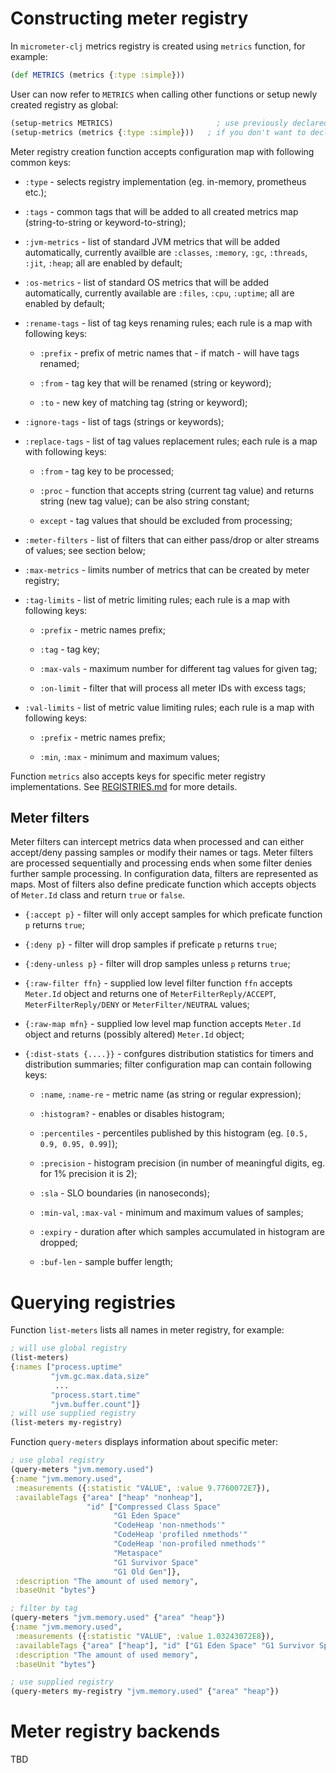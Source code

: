 # Constructing meter registry

In `micrometer-clj` metrics registry is created using `metrics` function, for example:

```clojure
(def METRICS (metrics {:type :simple}))
```

User can now refer to `METRICS` when calling other functions or setup newly created registry as global:

```clojure
(setup-metrics METRICS)                       ; use previously declared function
(setup-metrics (metrics {:type :simple}))   ; if you don't want to declare registry as a variable somewhere
```
Meter registry creation function accepts configuration map with following common keys:

* `:type` - selects registry implementation (eg. in-memory, prometheus etc.);

* `:tags` - common tags that will be added to all created metrics map (string-to-string or keyword-to-string);

* `:jvm-metrics` - list of standard JVM metrics that will be added automatically, currently availble are `:classes`, 
`:memory`, `:gc`, `:threads`, `:jit`, `:heap`; all are enabled by default;

* `:os-metrics` - list of standard OS metrics that will be added automatically, currently available are `:files`, 
`:cpu`, `:uptime`; all are enabled by default;   

* `:rename-tags` - list of tag keys renaming rules; each rule is a map with following keys:

  * `:prefix` - prefix of metric names that - if match - will have tags renamed;
  
  * `:from` - tag key that will be renamed (string or keyword);
  
  * `:to` - new key of matching tag (string or keyword);

* `:ignore-tags` - list of tags (strings or keywords);

* `:replace-tags` - list of tag values replacement rules; each rule is a map with following keys:

  * `:from` - tag key to be processed;
  
  * `:proc` - function that accepts string (current tag value) and returns string (new tag value); can be also string constant;
  
  * `except` - tag values that should be excluded from processing;

* `:meter-filters` - list of filters that can either pass/drop or alter streams of values; see section below;

* `:max-metrics` - limits number of metrics that can be created by meter registry;

* `:tag-limits` - list of metric limiting rules; each rule is a map with following keys:

  * `:prefix` - metric names prefix;
  
  * `:tag` - tag key;
  
  *  `:max-vals` - maximum number for different tag values for given tag;
  
  * `:on-limit` - filter that will process all meter IDs with excess tags; 

* `:val-limits` - list of metric value limiting rules; each rule is a map with following keys:

  * `:prefix` - metric names prefix;
  
  * `:min`, `:max` - minimum and maximum values;

Function `metrics` also accepts keys for specific meter registry implementations.  See [REGISTRIES.md](OUTPUTS.md) for
more details.


## Meter filters

Meter filters can intercept metrics data when processed and can either accept/deny passing samples or modify their names
or tags. Meter filters are processed sequentially and processing ends when some filter denies further sample processing.
In configuration data, filters are represented as maps. Most of filters also define predicate function which accepts
objects of `Meter.Id` class and return `true` or `false`.

* `{:accept p}` - filter will only accept samples for which preficate function `p` returns `true`; 

* `{:deny p}` - filter will drop samples if preficate `p` returns `true`;

* `{:deny-unless p}` - filter will drop samples unless `p` returns `true`;

* `{:raw-filter ffn}` - supplied low level filter function `ffn` accepts `Meter.Id` object and returns one of 
`MeterFilterReply/ACCEPT`, `MeterFilterReply/DENY` or `MeterFilter/NEUTRAL` values;

* `{:raw-map mfn}` - supplied low level map function accepts `Meter.Id` object and returns (possibly altered) `Meter.Id` object;

* `{:dist-stats {....}}` - confgures distribution statistics for  timers and distribution summaries; filter configuration
map can contain following keys:

  * `:name`, `:name-re` - metric name (as string or regular expression);
  
  * `:histogram?` - enables or disables histogram;
  
  * `:percentiles` - percentiles published by this histogram (eg. `[0.5, 0.9, 0.95, 0.99]`);
  
  * `:precision` - histogram precision (in number of meaningful digits, eg. for 1% precision it is 2);
  
  * `:sla` - SLO boundaries (in nanoseconds);
  
  * `:min-val`, `:max-val` - minimum and maximum values of samples;
  
  * `:expiry` - duration after which samples accumulated in histogram are dropped;
  
  * `:buf-len` - sample buffer length;


# Querying registries

Function `list-meters` lists all names in meter registry, for example:

```clojure
; will use global registry
(list-meters)
{:names ["process.uptime"
         "jvm.gc.max.data.size"
          ...
         "process.start.time"
         "jvm.buffer.count"]}
; will use supplied registry
(list-meters my-registry)
```

Function `query-meters` displays information about specific meter:

```clojure
; use global registry
(query-meters "jvm.memory.used")
{:name "jvm.memory.used",
 :measurements ({:statistic "VALUE", :value 9.7760072E7}),
 :availableTags {"area" ["heap" "nonheap"],
                 "id" ["Compressed Class Space"
                       "G1 Eden Space"
                       "CodeHeap 'non-nmethods'"
                       "CodeHeap 'profiled nmethods'"
                       "CodeHeap 'non-profiled nmethods'"
                       "Metaspace"
                       "G1 Survivor Space"
                       "G1 Old Gen"]},
 :description "The amount of used memory",
 :baseUnit "bytes"}

; filter by tag
(query-meters "jvm.memory.used" {"area" "heap"})
{:name "jvm.memory.used",
 :measurements ({:statistic "VALUE", :value 1.03243072E8}),
 :availableTags {"area" ["heap"], "id" ["G1 Eden Space" "G1 Survivor Space" "G1 Old Gen"]},
 :description "The amount of used memory",
 :baseUnit "bytes"}

; use supplied registry
(query-meters my-registry "jvm.memory.used" {"area" "heap"})
``` 

# Meter registry backends

TBD